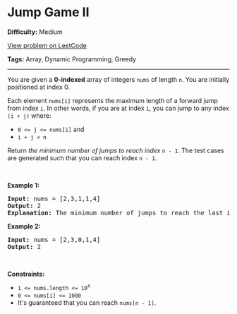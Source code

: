 # Jump Game II

**Difficulty:** Medium

[View problem on LeetCode](https://leetcode.com/problems/jump-game-ii/)

**Tags:** Array, Dynamic Programming, Greedy

---

<p>You are given a <strong>0-indexed</strong> array of integers <code>nums</code> of length <code>n</code>. You are initially positioned at&nbsp;index 0.</p>

<p>Each element <code>nums[i]</code> represents the maximum length of a forward jump from index <code>i</code>. In other words, if you are at index <code>i</code>, you can jump to any index <code>(i + j)</code>&nbsp;where:</p>

<ul>
	<li><code>0 &lt;= j &lt;= nums[i]</code> and</li>
	<li><code>i + j &lt; n</code></li>
</ul>

<p>Return <em>the minimum number of jumps to reach index </em><code>n - 1</code>. The test cases are generated such that you can reach index&nbsp;<code>n - 1</code>.</p>

<p>&nbsp;</p>
<p><strong class="example">Example 1:</strong></p>

<pre>
<strong>Input:</strong> nums = [2,3,1,1,4]
<strong>Output:</strong> 2
<strong>Explanation:</strong> The minimum number of jumps to reach the last index is 2. Jump 1 step from index 0 to 1, then 3 steps to the last index.
</pre>

<p><strong class="example">Example 2:</strong></p>

<pre>
<strong>Input:</strong> nums = [2,3,0,1,4]
<strong>Output:</strong> 2
</pre>

<p>&nbsp;</p>
<p><strong>Constraints:</strong></p>

<ul>
	<li><code>1 &lt;= nums.length &lt;= 10<sup>4</sup></code></li>
	<li><code>0 &lt;= nums[i] &lt;= 1000</code></li>
	<li>It&#39;s guaranteed that you can reach <code>nums[n - 1]</code>.</li>
</ul>
